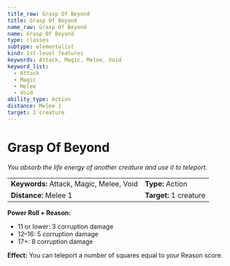 ```yaml
---
title_raw: Grasp Of Beyond
title: Grasp Of Beyond
name_raw: Grasp Of Beyond
name: Grasp Of Beyond
type: classes
subtype: elementalist
kind: 1st-level features
keywords: Attack, Magic, Melee, Void
keyword_list:
  - Attack
  - Magic
  - Melee
  - Void
ability_type: Action
distance: Melee 1
target: 1 creature
---
```


# Grasp Of Beyond

*You absorb the life energy of another creature and use it to teleport.*

|                                          |                        |
| :--------------------------------------- | :--------------------- |
| **Keywords:** Attack, Magic, Melee, Void | **Type:** Action       |
| **Distance:** Melee 1                    | **Target:** 1 creature |

**Power Roll + Reason:**

- 11 or lower: 3 corruption damage
- 12–16: 5 corruption damage
- 17+: 8 corruption damage

**Effect:** You can teleport a number of squares equal to your Reason score.
